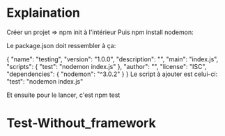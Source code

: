 # Explaination

Créer un projet => npm init à l'intérieur
Puis npm install nodemon: 

Le package.json doit ressembler à ça:

{
  "name": "testing",
  "version": "1.0.0",
  "description": "",
  "main": "index.js",
  "scripts": {
    "test": "nodemon index.js"
  },
  "author": "",
  "license": "ISC",
  "dependencies": {
    "nodemon": "^3.0.2"
  }
}
Le script à ajouter est celui-ci: "test": "nodemon index.js"

Et ensuite pour le lancer, c'est npm test
# Test-Without_framework
